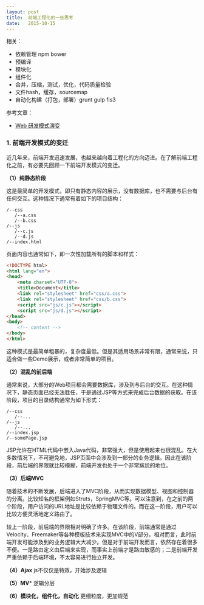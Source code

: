 ```yaml
---
layout: post
title:  前端工程化的一些思考
date:   2015-10-15
---
```


相关：
- 依赖管理 npm bower
- 预编译
- 模块化
- 组件化
- 合并，压缩，测试，优化，代码质量检验
- 文件hash，缓存，sourcemap
- 自动化构建（打包，部署）grunt gulp fis3

参考文章：
- [Web 研发模式演变](https://github.com/lifesinger/lifesinger.github.io/issues/184)

### 1. 前端开发模式的变迁

近几年来，前端开发迅速发展，也越来越向着工程化的方向迈进。在了解前端工程化之前，有必要先回顾一下前端开发模式的变迁。

**（1）纯静态阶段**

这是最简单的开发模式，即只有静态内容的展示，没有数据库，也不需要与后台有任何交互。这种情况下通常有着如下的项目结构：

```
/--css
   /--a.css
   /--b.css
/--js
   /--c.js
   /--d.js
/--index.html
```

页面内容也通常如下，即一次性加载所有的脚本和样式：

```html
<!DOCTYPE html>
<html lang="en">
<head>
	<meta charset="UTF-8">
	<title>Document</title>
	<link rel="stylesheet" href="css/a.css">
	<link rel="stylesheet" href="css/b.css">
	<script src="js/c.js"></script>
	<script src="js/d.js"></script>
</head>
<body>
	<!-- content -->
</body>
</html>
```

这种模式是最简单粗暴的，复杂度最低。但是其适用场景非常有限，通常来说，只适合做一些Demo展示，或者非常简单的项目。

**（2）混乱的前后端**

通常来说，大部分的Web项目都会需要数据库，涉及到与后台的交互。在这种情况下，静态页面已经无法胜任，于是通过JSP等方式来完成后台数据的获取。在该阶段，项目的目录结构通常为如下形式：

```
/--css
   /--...
/--js
   /--...
/--index.jsp
/--somePage.jsp
```

JSP允许在HTML代码中嵌入Java代码，非常强大，但是使用起来也很混乱。在大多数情况下，不可避免地，JSP页面中会涉及到一部分的业务逻辑。因此在该阶段，前后端的界限就比较模糊，前端开发也处于一个非常尴尬的地位。

**（3）后端MVC**

随着技术的不断发展，后端进入了MVC阶段，从而实现数据模型、视图和控制器的分离。比较知名的框架例如Struts，SpringMVC等。可以注意到，在之前的两个阶段，用户访问的URL地址是比较依赖于物理文件的。而在这一阶段，用户可以比较方便灵活地定义路由了。

较上一阶段，前后端的界限相对明确了许多。在该阶段，前端通常是通过Velocity、Freemaker等各种模板技术来实现MVC中的V部分。相对而言，此时前端开发可能涉及到的业务逻辑大大减少。但是对于前端开发而言，依然存在着很多不便。一是路由定义由后端来实现，而事实上前端才是路由敏感的；二是前端开发严重依赖于后端环境，不太容易进行独立开发。

**（4）Ajax**
js不仅仅是特效，开始涉及逻辑

**（5）MV***
逻辑分层

**（6）模块化，组件化，自动化**
更细粒度，更加规范
